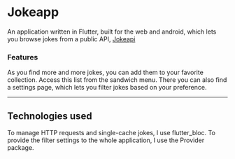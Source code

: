 # Jokeapp

An application written in Flutter, built for the web and android, which lets you browse jokes from a public API, [Jokeapi](https://jokeapi.dev/)

### Features

As you find more and more jokes, you can add them to your favorite collection. Access this list from the sandwich menu. There you can also find a settings page, which lets you filter jokes based on your preference.

---

## Technologies used

To manage HTTP requests and single-cache jokes, I use flutter_bloc. To provide the filter settings to the whole application, I use the Provider package.